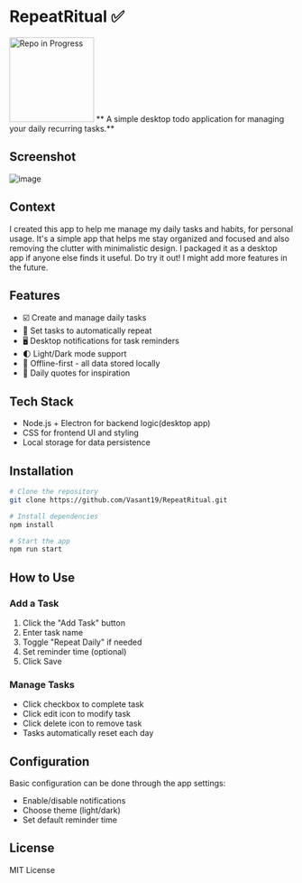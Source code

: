 ﻿# RepeatRitual ✅
<img src="https://img.shields.io/badge/Repo%20in%20Progress-brightgreen.svg" alt="Repo in Progress" width="150" />
**
A simple desktop todo application for managing your daily recurring tasks.**

## Screenshot

![image](https://github.com/user-attachments/assets/b3935a8e-98a0-4ac6-8a0f-83dceaeb8b7e)

## Context

I created this app to help me manage my daily tasks and habits, for personal usage. It's a simple app that helps me stay organized and focused and also removing the clutter with minimalistic design. I packaged it as a desktop app if anyone else finds it useful. Do try it out! I might add more features in the future.

## Features

- ☑️ Create and manage daily tasks
- 🔄 Set tasks to automatically repeat
- 🖥️ Desktop notifications for task reminders
- 🌓 Light/Dark mode support
- 💾 Offline-first - all data stored locally
- 💭 Daily quotes for inspiration

## Tech Stack

- Node.js + Electron for backend logic(desktop app)
- CSS for frontend UI and styling
- Local storage for data persistence

## Installation

```bash
# Clone the repository
git clone https://github.com/Vasant19/RepeatRitual.git

# Install dependencies
npm install

# Start the app
npm run start
```

## How to Use

### Add a Task
1. Click the "Add Task" button
2. Enter task name
3. Toggle "Repeat Daily" if needed
4. Set reminder time (optional)
5. Click Save

### Manage Tasks
- Click checkbox to complete task
- Click edit icon to modify task
- Click delete icon to remove task
- Tasks automatically reset each day




## Configuration

Basic configuration can be done through the app settings:
- Enable/disable notifications
- Choose theme (light/dark)
- Set default reminder time

## License

MIT License

